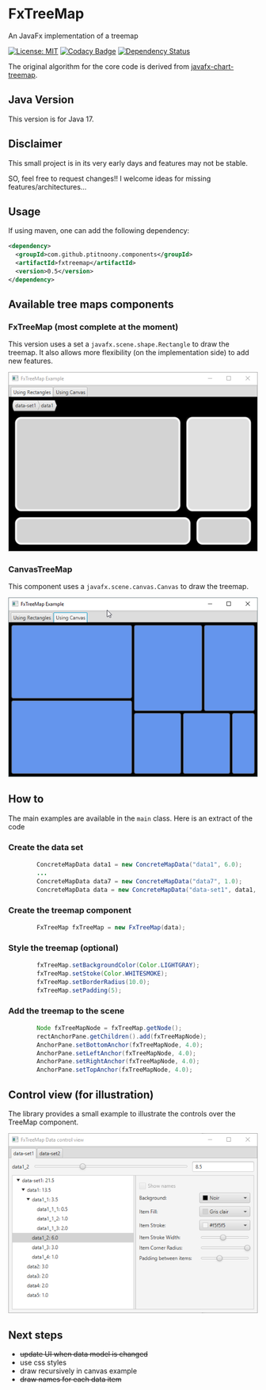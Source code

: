 # FxTreeMap
An JavaFx implementation of a treemap

[![License: MIT](https://img.shields.io/badge/License-MIT-yellow.svg)](https://opensource.org/licenses/MIT) 
[![Codacy Badge](https://app.codacy.com/project/badge/Grade/384d2a1360004596a5af71a7440e696c)](https://www.codacy.com/gh/PtitNoony/FxTreeMap/dashboard?utm_source=github.com&amp;utm_medium=referral&amp;utm_content=PtitNoony/FxTreeMap&amp;utm_campaign=Badge_Grade)
[![Dependency Status](https://www.versioneye.com/user/projects/597d42850fb24f005e87c771/badge.svg?style=flat-square)](https://www.versioneye.com/user/projects/597d42850fb24f005e87c771)

The original algorithm for the core code is derived from [javafx-chart-treemap](https://github.com/tasubo/javafx-chart-treemap).

## Java Version

This version is for Java 17.

## Disclaimer

This small project is in its very early days and features may not be stable.

SO, feel free to request changes!!
I welcome ideas for missing features/architectures...

## Usage

If using maven, one can add the following dependency:

```xml
<dependency>
  <groupId>com.github.ptitnoony.components</groupId>
  <artifactId>fxtreemap</artifactId>
  <version>0.5</version>
</dependency>
```

## Available tree maps components

### FxTreeMap (most complete at the moment)

This version uses a set a `javafx.scene.shape.Rectangle` to draw the treemap.
It also allows more flexibility (on the implementation side) to add new features.

![Alt text](/src/main/resources/readme/FxTreeMap_Example.png?raw=true "FxTreeMap")

### CanvasTreeMap

This component uses a `javafx.scene.canvas.Canvas` to draw the treemap.

![Alt text](/src/main/resources/readme/FxTreeMap_Example_canvas.png?raw=true "CanvasTreeMap")

## How to

The main examples are available in the `main` class. Here is an extract of the code

### Create the data set

```java
        ConcreteMapData data1 = new ConcreteMapData("data1", 6.0);
        ...
        ConcreteMapData data7 = new ConcreteMapData("data7", 1.0);
        ConcreteMapData data = new ConcreteMapData("data-set1", data1, data2, data3, data4, data5, data6, data7);
``` 

### Create the treemap component

```java
        FxTreeMap fxTreeMap = new FxTreeMap(data);
```

### Style the treemap (optional)
```java
        fxTreeMap.setBackgroundColor(Color.LIGHTGRAY);
        fxTreeMap.setStoke(Color.WHITESMOKE);
        fxTreeMap.setBorderRadius(10.0);
        fxTreeMap.setPadding(5);
```

### Add the treemap to the scene

```java
        Node fxTreeMapNode = fxTreeMap.getNode();
        rectAnchorPane.getChildren().add(fxTreeMapNode);
        AnchorPane.setBottomAnchor(fxTreeMapNode, 4.0);
        AnchorPane.setLeftAnchor(fxTreeMapNode, 4.0);
        AnchorPane.setRightAnchor(fxTreeMapNode, 4.0);
        AnchorPane.setTopAnchor(fxTreeMapNode, 4.0);
```

## Control view (for illustration)

The library provides a small example to illustrate the controls over the TreeMap component.

![Alt text](/src/main/resources/readme/FxTreeMap_ControlView.png?raw=true "FxTreeMap ControlView example")

## Next steps

  - ~~update UI when data model is changed~~
  - use css styles
  - draw recursively in canvas example
  - ~~draw names for each data item~~